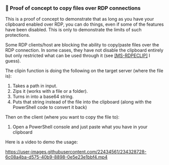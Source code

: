 ### 📎 Proof of concept to copy files over RDP connections

This is a proof of concept to demonstrate that as long as you have your clipboard enabled over RDP, you can do things, even if some of the features have been disabled. This is only to demonstrate the limits of such protections.

Some RDP clients/host are blocking the ability to copy/paste files over the RDP connection. In some cases, they have not disable the clipboard entirely but only restricted what can be used through it (see [[MS-RDPECLIP]](https://learn.microsoft.com/en-us/openspecs/windows_protocols/MS-RDPECLIP/fb9b7e0b-6db4-41c2-b83c-f889c1ee7688) I guess).

The clipin function is doing the following on the target server (where the file is):
1. Takes a path in input.
2. Zips it (works with a file or a folder).
3. Turns in into a base64 string.
4. Puts that string instead of the file into the clipboard (along with the PowerShell code to convert it back)

Then on the client (where you want to copy the file to):
1. Open a PowerShell console and just paste what you have in your clipboard

Here is a video to demo the usage:

https://user-images.githubusercontent.com/22434561/234328728-6c08a4ba-d575-40b9-8898-0e5e23e1bbf4.mp4

